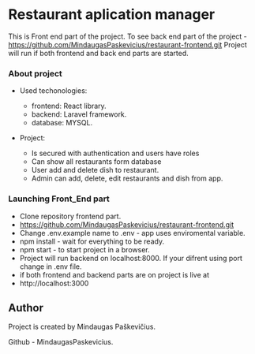 # Restaurant aplication manager

This is Front end part of the project.
To see back end part of the project - https://github.com/MindaugasPaskevicius/restaurant-frontend.git
Project will run if both frontend and back end parts are started.

### About project

* Used techonologies:
    - frontend: React library.
    - backend: Laravel framework.
    - database: MYSQL.

* Project:
    - Is secured with authentication and users have roles
    - Can show all restaurants form database
    - User add and delete dish to restaurant.
    - Admin can add, delete, edit restaurants and dish from app.

### Launching Front_End part

- Clone repository frontend part.
- https://github.com/MindaugasPaskevicius/restaurant-frontend.git
- Change .env.example name to .env - app uses enviromental variable.
- npm install - wait for everything to be ready.
- npm start - to start project in a browser.
- Project will run backend on localhost:8000. If your difrent using port change in .env file.
- if both frontend and backend parts are on project is live at
- http://localhost:3000


## Author

Project is created by Mindaugas Paškevičius.

Github - MindaugasPaskevicius.



